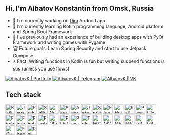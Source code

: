 ## Hi, I'm Albatov Konstantin from Omsk, Russia

- 🔭 I’m currently working on [Dira](https://github.com/AlbatovK/Dira) Android app
- 🌱 I’m currently learning Kotlin programming language, Android platform and Spring Boot Framework
- 🔨 I've previously had an experience of building desktop apps with PyQt Framework and writing games with Pygame
- 🏆 Future goals: Learn Spring Security and start to use Jetpack Compose
- ⚡ Fact: Writing functions in Kotlin is fun but writing suspend functions is sus (unless you use flows)

[<img alt="AlbatovK | Portfolio" src="https://img.shields.io/badge/GitHub%20Pages-222222?logo=Jekyll&style=for-the-badge" />][vk]
[<img alt="AlbatovK | Telegram" src="https://img.shields.io/badge/-Telegram-2CA5E0.svg?logo=telegram&style=for-the-badge" />][telegram]
[<img alt="AlbatovK | VK" src="https://img.shields.io/badge/-Vk-2D2F37.svg?logo=vk&style=for-the-badge" />][vk]

[website]: https://github.com/AlbatovK/AlbatovK.github.io
[vk]: https://vk.com/stormthatsapproaching
[telegram]: https://t.me/iatstiapbcii

## Tech stack
<img  alt="Kotlin" height="30px" src="https://img.shields.io/static/v1?label=&message=KOTLIN&color=purple&style=for-the-badge" /> <img  alt="Java" height="30px" src="https://img.shields.io/static/v1?label=&message=Java&color=orange&style=for-the-badge" /> <img  alt="Python" height="30px" src="https://img.shields.io/static/v1?label=&message=Python&color=blue&style=for-the-badge" /> <img  alt="Sqlite" height="30px" src="https://img.shields.io/static/v1?label=&message=SQLite&color=red&style=for-the-badge" /> <img  alt="NoSql" height="30px" src="https://img.shields.io/static/v1?label=&message=NoSql&color=gray&style=for-the-badge" /> <img  alt="PostgreSQL" height="30px" src="https://img.shields.io/static/v1?label=&message=PostgreSQL&color=blue&style=for-the-badge" /> <img  alt="Android" height="30px" src="https://img.shields.io/static/v1?label=&message=Android&color=green&style=for-the-badge" />  <img  alt="Jetpack" height="30px" src="https://img.shields.io/static/v1?label=&message=Android Jetpack&color=brown&style=for-the-badge" /> <img  alt="Spring" height="30px" src="https://img.shields.io/static/v1?label=&message=Spring Web&color=darkgreen&style=for-the-badge" /> <img  alt="Flask" height="30px" src="https://img.shields.io/static/v1?label=&message=Flask&color=blue&style=for-the-badge" /> <img  alt="Heroku" height="30px" src="https://img.shields.io/static/v1?label=&message=Heroku&color=magenta&style=for-the-badge" /> <img  alt="Railway" height="30px" src="https://img.shields.io/static/v1?label=&message=Railway&color=white&style=for-the-badge" /> <img  alt="Postman" height="30px" src="https://img.shields.io/static/v1?label=&message=Postman&color=darkorange&style=for-the-badge" /> <img  alt="Clean Architecture" height="30px" src="https://img.shields.io/static/v1?label=&message=Clean Architecture&color=brown&style=for-the-badge" /> <img  alt="Firebase" height="30px" src="https://img.shields.io/static/v1?label=&message=Firebase&color=yellow&style=for-the-badge" /> <img  alt="Firebase" height="30px" src="https://img.shields.io/static/v1?label=&message=Firebase Firestore&color=turquoise&style=for-the-badge" /> <img  alt="Firebase Authentication" height="30px" src="https://img.shields.io/static/v1?label=&message=Firebase Auth&color=purpel&style=for-the-badge" /> <img  alt="Firebase analytics" height="30px" src="https://img.shields.io/static/v1?label=&message=Firebase Analytics&color=blue&style=for-the-badge" /> <img  alt="Qt5" height="30px" src="https://img.shields.io/static/v1?label=&message=Qt5&color=green&style=for-the-badge" /> <img  alt="FLET" height="30px" src="https://img.shields.io/static/v1?label=&message=FLET&color=purple&style=for-the-badge" /> <img  alt="Pygame" height="30px" src="https://img.shields.io/static/v1?label=&message=pygame&color=blue&style=for-the-badge" /> <img  alt="Telegram Bot Api" height="30px" src="https://img.shields.io/static/v1?label=&message=Telegram Bot Api&color=gray&style=for-the-badge" /> <img  alt="Material design" height="30px" src="https://img.shields.io/static/v1?label=&message=Material design&color=green&style=for-the-badge" /> <img  alt="MVVM" height="30px" src="https://img.shields.io/static/v1?label=&message=MVVM&color=red&style=for-the-badge" /> <img  alt="MVC" height="30px" src="https://img.shields.io/static/v1?label=&message=MVC&color=purple&style=for-the-badge" /> <img  alt="MVI" height="30px" src="https://img.shields.io/static/v1?label=&message=MVI&color=green&style=for-the-badge" />  <img alt="Github Actions" height="30px" src="https://img.shields.io/static/v1?label=&message=Github Actions&color=blue&style=for-the-badge" /> <img  alt="Git" height="30px" src="https://img.shields.io/static/v1?label=&message=Git&color=gray&style=for-the-badge" /> <img  alt="Github" height="30px" src="https://img.shields.io/static/v1?label=&message=Github&color=red&style=for-the-badge" /> <img  alt="Firebase" height="30px" src="https://img.shields.io/static/v1?label=&message=Docker&color=yellow&style=for-the-badge" /> <img  alt="Railway" height="30px" src="https://img.shields.io/static/v1?label=&message=Render&color=white&style=for-the-badge" />
